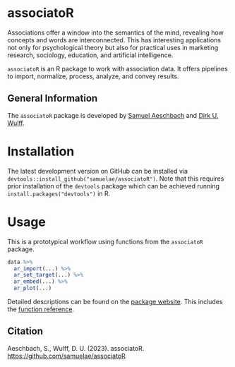 # associatoR

Associations offer a window into the semantics of the mind, revealing how concepts and words are interconnected. This has interesting applications not only for psychological theory but also for practical uses in marketing research, sociology, education, and artificial intelligence.

`associatoR` is an R package to work with association data. It offers pipelines to import, normalize, process, analyze, and convey results.

## General Information

The `associatoR` package is developed by [Samuel Aeschbach](https://github.com/samuelae) and [Dirk U. Wulff](https://github.com/dwulff).

# Installation

The latest development version on GitHub can be installed via `devtools::install_github("samuelae/associatoR")`. Note that this requires prior installation of the `devtools` package which can be achieved running `install.packages("devtools")` in R.

# Usage

This is a prototypical workflow using functions from the `associatoR` package.

``` r
data %>% 
  ar_import(...) %>% 
  ar_set_target(...) %>% 
  ar_embed(...) %>% 
  ar_plot(...)
```

Detailed descriptions can be found on the [package website](https://samuelaeschbach.com/associatoR). This includes the [function reference](https://samuelaeschbach.com/associatoR/reference/index.html).

## Citation

Aeschbach, S., Wulff, D. U. (2023). associatoR. <https://github.com/samuelae/associatoR>
